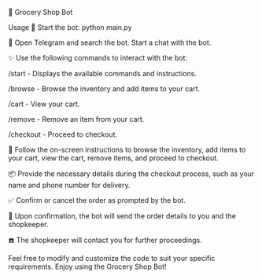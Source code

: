🛒 Grocery Shop Bot

Usage
🚀 Start the bot:  python main.py

📲 Open Telegram and search the bot. Start a chat with the bot.

✨ Use the following commands to interact with the bot:

/start - Displays the available commands and instructions.

/browse - Browse the inventory and add items to your cart.

/cart - View your cart.

/remove - Remove an item from your cart.

/checkout - Proceed to checkout.

📝 Follow the on-screen instructions to browse the inventory, add items to your cart, view the cart, remove items, and proceed to checkout.

📦 Provide the necessary details during the checkout process, such as your name and phone number for delivery.

✅ Confirm or cancel the order as prompted by the bot.

📩 Upon confirmation, the bot will send the order details to you and the shopkeeper.

☎️ The shopkeeper will contact you for further proceedings.

Feel free to modify and customize the code to suit your specific requirements. Enjoy using the Grocery Shop Bot!





